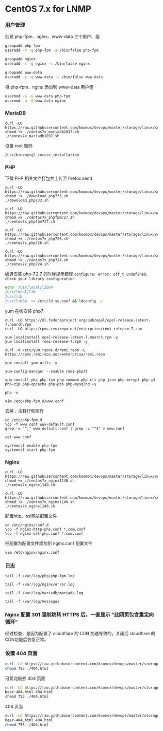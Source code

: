 # CentOS 7.x for LNMP               
### 用户管理          
创建 php-fpm、nginx、www-data 三个用户、组          
```sh
groupadd php-fpm
useradd -r -g php-fpm -s /bin/false php-fpm

groupadd nginx
useradd -r -g nginx -s /bin/false nginx

groupadd www-data
useradd -r -g www-data -s /bin/false www-data
```
将 php-fpm、nginx 添加到 www-data 用户组         
```sh
usermod -a -G www-data php-fpm
usermod -a -G www-data nginx
```
### MariaDB          
```
curl -LO https://raw.githubusercontent.com/koomox/devops/master/storage/linux/scripts/MariaDB/centos7x_mariadb1037.sh
chmod +x ./centos7x_mariadb1037.sh
./centos7x_mariadb1037.sh
```
设置 root 密码            
```
/usr/bin/mysql_secure_installation
```
### PHP              
下载 PHP 相关文件打包并上传至 firefox send               
```
curl -LO https://raw.githubusercontent.com/koomox/devops/master/storage/linux/scripts/php/download_php733.sh
chmod +x ./download_php733.sh
./download_php733.sh
```
```
curl -LO https://raw.githubusercontent.com/koomox/devops/master/storage/linux/scripts/php/centos7x_phpfpm727.sh
chmod +x ./centos7x_phpfpm727.sh
./centos7x_phpfpm727.sh
```
```
curl -LO https://raw.githubusercontent.com/koomox/devops/master/storage/linux/scripts/php/centos7x_php726.sh
chmod +x ./centos7x_php726.sh
./centos7x_php726.sh
```
```
curl -LO https://raw.githubusercontent.com/koomox/devops/master/storage/linux/scripts/php/centos7x_php724.sh
chmod +x ./centos7x_php724.sh
./centos7x_php724.sh
```
编译安装 php-7.2.7 的时候提示错误 `configure: error: off_t undefined; check your library configuration`          
```sh
echo '/usr/local/lib64
/usr/local/lib
/usr/lib
/usr/lib64' >> /etc/ld.so.conf && ldconfig -v
```
yum 在线安装 php7         
```
curl -LO https://dl.fedoraproject.org/pub/epel/epel-release-latest-7.noarch.rpm
curl -LO http://rpms.remirepo.net/enterprise/remi-release-7.rpm

yum localinstall epel-release-latest-7.noarch.rpm -y
yum localinstall remi-release-7.rpm -y

curl -o /etc/yum.repos.d/remi.repo -L https://rpms.remirepo.net/enterprise/remi.repo

yum install yum-utils -y

yum-config-manager --enable remi-php72

yum install php php-fpm php-common php-cli php-json php-mcrypt php-gd php-zip php-opcache php-pdo php-mysqlnd -y

php -v
```
```
vim /etc/php-fpm.d/www.conf
```
去掉 `;` 注释行和空行            
```
cd /etc/php-fpm.d
\cp -f www.conf www-default.conf
grep -v "^;" www-default.conf | grep -v "^$" > www.conf

cat www.conf
```
```
systemctl enable php-fpm
systemctl start php-fpm
```
### Nginx   
```
curl -LO https://raw.githubusercontent.com/koomox/devops/master/storage/linux/scripts/nginx/centos7x_nginx1140.sh
chmod +x ./centos7x_nginx1140.sh
./centos7x_nginx1140.sh
```
```
curl -LO https://raw.githubusercontent.com/koomox/devops/master/storage/linux/scripts/nginx/centos7x_nginx1140.sh
chmod +x ./centos7x_nginx1140.sh
./centos7x_nginx1140.sh
```
配置http、ssl网站配置文件                
```
cd /etc/nginx/conf.d
\cp -f nginx-http-php.conf *.com.conf
\cp -f nginx-ssl-php.conf *.com.conf
```
把配置为配置文件添加到 nginx.conf 配置文件              
```
vim /etc/nginx/nginx.conf
```
### 日志          
```
tail -f /var/log/php/php-fpm.log
```
```
tail -f /var/log/nginx/error.log
```
```
tail -f /var/log/mariadb/mariadb.log
```
```
tail -f /var/log/messages
```
### Nginx 配置 301 强制跳转 HTTPS 后，一直显示 "此网页包含重定向循环"         
经过检查，是因为配置了 cloudflare 的 CDN 加速导致的，关闭后 cloudflare 的CDN功能后恢复正常。             

### 设置 404 页面          
```sh
curl -LO https://raw.githubusercontent.com/koomox/devops/master/storage/linux/scripts/nginx/404/404.html
chmod 755 ./404.html
```
可爱北极熊 404 页面            
```sh
curl -LO https://raw.githubusercontent.com/koomox/devops/master/storage/linux/scripts/nginx/404/bear-404.html
bear-404.html 404.html
chmod 755 ./404.html
```
404 页面            
```sh
curl -LO https://raw.githubusercontent.com/koomox/devops/master/storage/linux/scripts/nginx/404/worker-404.html
bear-404.html 404.html
chmod 755 ./404.html
```